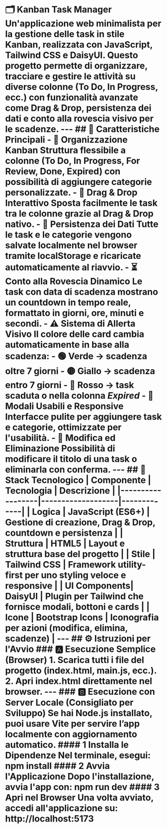 # 🗂️ Kanban Task Manager Un'applicazione web **minimalista** per la gestione delle task in stile **Kanban**, realizzata con **JavaScript**, **Tailwind CSS** e **DaisyUI**. Questo progetto permette di **organizzare**, **tracciare** e **gestire** le attività su diverse colonne (To Do, In Progress, ecc.) con funzionalità avanzate come **Drag & Drop**, **persistenza dei dati** e **conto alla rovescia visivo** per le scadenze. --- ## 🚀 Caratteristiche Principali - 🧩 **Organizzazione Kanban** Struttura flessibile a colonne (To Do, In Progress, For Review, Done, Expired) con possibilità di aggiungere categorie personalizzate. - 🎯 **Drag & Drop Interattivo** Sposta facilmente le task tra le colonne grazie al **Drag & Drop** nativo. - 💾 **Persistenza dei Dati** Tutte le task e le categorie vengono salvate localmente nel browser tramite **localStorage** e ricaricate automaticamente al riavvio. - ⏳ **Conto alla Rovescia Dinamico** Le task con data di scadenza mostrano un **countdown in tempo reale**, formattato in giorni, ore, minuti e secondi. - ⚠️ **Sistema di Allerta Visivo** Il colore delle card cambia automaticamente in base alla scadenza: - 🟢 Verde → scadenza oltre 7 giorni - 🟡 Giallo → scadenza entro 7 giorni - 🔴 Rosso → task scaduta o nella colonna *Expired* - 💬 **Modali Usabili e Responsive** Interfacce pulite per aggiungere task e categorie, ottimizzate per l'usabilità. - 📝 **Modifica ed Eliminazione** Possibilità di modificare il titolo di una task o eliminarla con conferma. --- ## 🧠 Stack Tecnologico | Componente | Tecnologia | Descrizione | |------------------|-------------------|-------------| | **Logica** | JavaScript (ES6+) | Gestione di creazione, Drag & Drop, countdown e persistenza | | **Struttura** | HTML5 | Layout e struttura base del progetto | | **Stile** | Tailwind CSS | Framework utility-first per uno styling veloce e responsive | | **UI Components**| DaisyUI | Plugin per Tailwind che fornisce modali, bottoni e cards | | **Icone** | Bootstrap Icons | Iconografia per azioni (modifica, elimina, scadenze) | --- ## ⚙️ Istruzioni per l'Avvio ### 🅰️ Esecuzione Semplice (Browser) 1. Scarica tutti i file del progetto (index.html, main.js, ecc.). 2. Apri **index.html** direttamente nel browser. --- ### 🅱️ Esecuzione con Server Locale (Consigliato per Sviluppo) Se hai **Node.js** installato, puoi usare **Vite** per servire l’app localmente con aggiornamento automatico. #### 1 Installa le Dipendenze Nel terminale, esegui: npm install #### 2 Avvia l'Applicazione Dopo l'installazione, avvia l'app con: npm run dev #### 3 Apri nel Browser Una volta avviato, accedi all'applicazione su: http://localhost:5173
